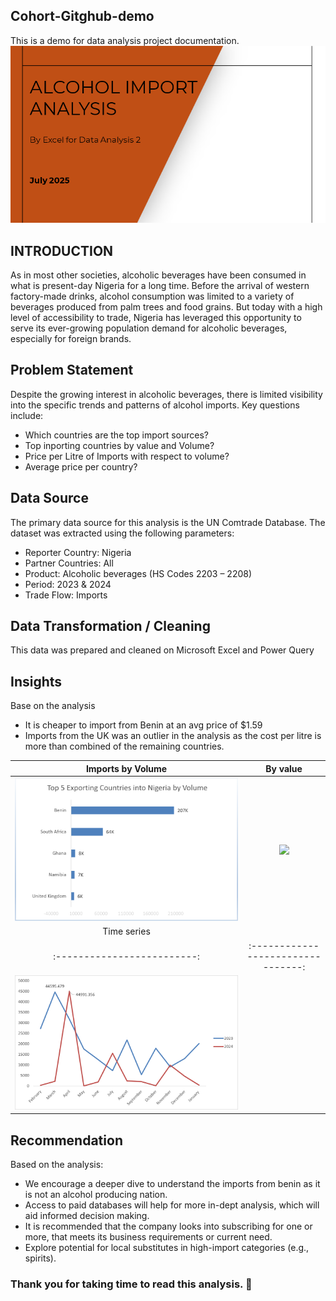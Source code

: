 ## Cohort-Gitghub-demo
This is a demo for data analysis project documentation.
![](Cover_page.png)
## INTRODUCTION
As in most other societies, alcoholic beverages have been consumed in what is present-day Nigeria for a long time. Before the arrival of western factory-made drinks, alcohol consumption was limited to a variety of beverages produced from palm trees and food grains. But today with a high level of accessibility to trade, Nigeria has leveraged this opportunity to serve its ever-growing population demand for alcoholic beverages, especially for foreign brands.
## Problem Statement
Despite the growing interest in alcoholic beverages, there is limited visibility into the specific trends and patterns of alcohol imports. Key questions include:

- Which countries are the top import sources?
- Top inporting countries by value and Volume?
- Price per Litre of Imports with respect to volume?
- Average price per country?
## Data Source
The primary data source for this analysis is the UN Comtrade Database. The dataset was extracted using the following parameters:

- Reporter Country: Nigeria
- Partner Countries: All
- Product: Alcoholic beverages (HS Codes 2203 – 2208)
- Period: 2023 & 2024
- Trade Flow: Imports

## Data Transformation / Cleaning
This data was prepared and cleaned on Microsoft Excel and Power Query
## Insights    
Base on the analysis
- It is cheaper to import from Benin at an avg price of $1.59
- Imports from the UK was an outlier in the analysis as the cost per litre is more than combined of the remaining countries.

Imports by Volume           |  By value
:-------------------------: | :--------------------------------:
![](imports_by_volume.png)  | ![](by_value-price-per_litre.png)
Time series                 |  
:-------------------------: | :--------------------------------:
![](time_series.png)        |  

## Recommendation
Based on the analysis:

- We encourage a deeper dive to understand the imports from benin as it is not an alcohol producing nation.
- Access to paid databases will help for more in-dept analysis, which will aid informed decision making.
- It is recommended that the company looks into subscribing for one or more, that meets its business requirements or current need.
- Explore potential for local substitutes in high-import categories (e.g., spirits).

### Thank you for taking time to read this analysis. 🙏

